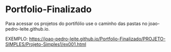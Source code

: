 # Portfolio-Finalizado
 Para acessar os projetos do portifólio use o caminho das pastas no joao-pedro-leite.github.io.


 EXEMPLO:
 https://joao-pedro-leite.github.io/Portfolio-Finalizado/PROJETO-SIMPLES/Projeto-Simples1/ex001.html
